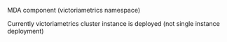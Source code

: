 MDA component (victoriametrics namespace)

Currently victoriametrics cluster instance is deployed (not single instance deployment)